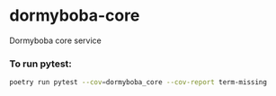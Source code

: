 # dormyboba-core
Dormyboba core service

### To run pytest:

```bash
poetry run pytest --cov=dormyboba_core --cov-report term-missing
```
